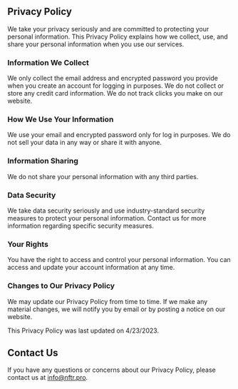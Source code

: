 ## Privacy Policy

We take your privacy seriously and are committed to protecting your personal information. This Privacy Policy explains how we collect, use, and share your personal information when you use our services.

### Information We Collect

We only collect the email address and encrypted password you provide when you create an account for logging in purposes. We do not collect or store any credit card information. We do not track clicks you make on our website.

### How We Use Your Information

We use your email and encrypted password only for log in purposes. We do not sell your data in any way or share it with anyone.

### Information Sharing

We do not share your personal information with any third parties.

### Data Security

We take data security seriously and use industry-standard security measures to protect your personal information.
Contact us for more information regarding specific security measures.

### Your Rights

You have the right to access and control your personal information. You can access and update your account information at any time.

### Changes to Our Privacy Policy

We may update our Privacy Policy from time to time. If we make any material changes, we will notify you by email or by posting a notice on our website.

This Privacy Policy was last updated on 4/23/2023.

## Contact Us

If you have any questions or concerns about our Privacy Policy, please contact us at info@nftr.pro.
